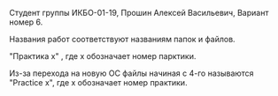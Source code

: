 Студент группы ИКБО-01-19, Прошин Алексей Васильевич, Вариант номер 6.

Названия работ соответствуют названиям папок и файлов.

"Практика х" , где х обозначает номер парктики.

Из-за перехода на новую ОС файлы начиная с 4-го называются "Practice x", где х обозначает номер практики.
